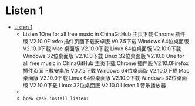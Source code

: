 # Listen 1
- [Listen 1](https://listen1.github.io/listen1/)
  -  Listen 1One for all free music in ChinaGitHub 主页下载 Chrome 插件版 V2.10.0Firefox插件页面下载安卓版 V0.7.5下载 Windows 64位桌面版 V2.10.0下载 Mac 桌面版 V2.10.0下载 Linux 64位桌面版 V2.10.0下载 Windows 32位桌面版 V2.10.0下载 Linux 32位桌面版 V2.10.0 One for all free music in ChinaGitHub 主页下载 Chrome 插件版 V2.10.0Firefox插件页面下载安卓版 V0.7.5下载 Windows 64位桌面版 V2.10.0下载 Mac 桌面版 V2.10.0下载 Linux 64位桌面版 V2.10.0下载 Windows 32位桌面版 V2.10.0下载 Linux 32位桌面版 V2.10.0 Listen 1 音乐播放器
  - 
  - `brew cask install listen1`
